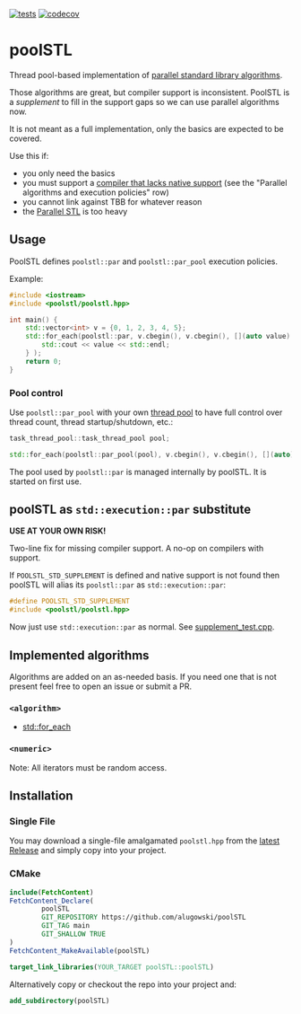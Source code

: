 [![tests](https://github.com/alugowski/poolSTL/actions/workflows/tests.yml/badge.svg)](https://github.com/alugowski/poolSTL/actions/workflows/tests.yml)
[![codecov](https://codecov.io/gh/alugowski/poolSTL/branch/main/graph/badge.svg?token=zB7yN8NwUc)](https://codecov.io/gh/alugowski/poolSTL)

# poolSTL

Thread pool-based implementation of [parallel standard library algorithms](https://en.cppreference.com/w/cpp/algorithm).

Those algorithms are great, but compiler support is inconsistent.
PoolSTL is a *supplement* to fill in the support gaps so we can use parallel algorithms now.

It is not meant as a full implementation, only the basics are expected to be covered.

Use this if:
* you only need the basics
* you must support a [compiler that lacks native support](https://en.cppreference.com/w/cpp/compiler_support/17) (see the "Parallel algorithms and execution policies" row)
* you cannot link against TBB for whatever reason
* the [Parallel STL](https://www.intel.com/content/www/us/en/developer/articles/guide/get-started-with-parallel-stl.html) is too heavy

## Usage

PoolSTL defines `poolstl::par` and `poolstl::par_pool` execution policies.

Example:
```c++
#include <iostream>
#include <poolstl/poolstl.hpp>

int main() {
    std::vector<int> v = {0, 1, 2, 3, 4, 5};
    std::for_each(poolstl::par, v.cbegin(), v.cbegin(), [](auto value) {
        std::cout << value << std::endl;
    } );
    return 0;
}

```

### Pool control

Use `poolstl::par_pool` with your own [thread pool](https://github.com/alugowski/task-thread-pool) to have full control over thread count, thread startup/shutdown, etc.:

```c++
task_thread_pool::task_thread_pool pool;

std::for_each(poolstl::par_pool(pool), v.cbegin(), v.cbegin(), [](auto) {});
```

The pool used by `poolstl::par` is managed internally by poolSTL. It is started on first use.

## poolSTL as `std::execution::par` substitute
**USE AT YOUR OWN RISK!**

Two-line fix for missing compiler support. A no-op on compilers with support.

If `POOLSTL_STD_SUPPLEMENT` is defined and native support is not found then poolSTL will alias its `poolstl::par` as `std::execution::par`:

```c++
#define POOLSTL_STD_SUPPLEMENT
#include <poolstl/poolstl.hpp>
```

Now just use `std::execution::par` as normal. See [supplement_test.cpp](tests/supplement_test.cpp).

## Implemented algorithms
Algorithms are added on an as-needed basis. If you need one that is not present feel free to open an issue or submit a PR.

### `<algorithm>`
* [std::for_each](https://en.cppreference.com/w/cpp/algorithm/for_each)

### `<numeric>`

Note: All iterators must be random access.

## Installation

### Single File

You may download a single-file amalgamated `poolstl.hpp` from the [latest Release](https://github.com/alugowski/poolSTL/releases) and simply copy into your project.

### CMake

```cmake
include(FetchContent)
FetchContent_Declare(
        poolSTL
        GIT_REPOSITORY https://github.com/alugowski/poolSTL
        GIT_TAG main
        GIT_SHALLOW TRUE
)
FetchContent_MakeAvailable(poolSTL)

target_link_libraries(YOUR_TARGET poolSTL::poolSTL)
```

Alternatively copy or checkout the repo into your project and:
```cmake
add_subdirectory(poolSTL)
```